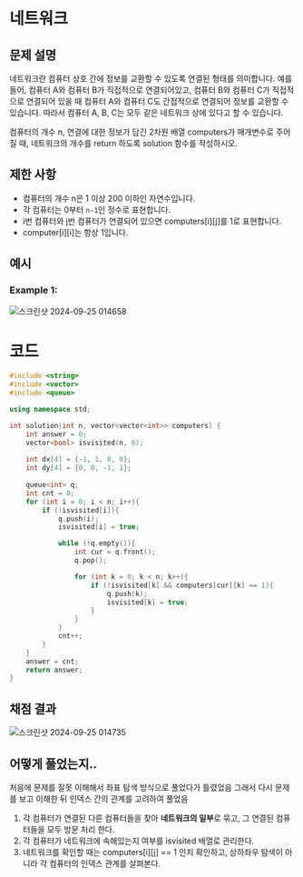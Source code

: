 # 네트워크

## 문제 설명

네트워크란 컴퓨터 상호 간에 정보를 교환할 수 있도록 연결된 형태를 의미합니다. 예를 들어, 컴퓨터 A와 컴퓨터 B가 직접적으로 연결되어있고, 컴퓨터 B와 컴퓨터 C가 직접적으로 연결되어 있을 때 컴퓨터 A와 컴퓨터 C도 간접적으로 연결되어 정보를 교환할 수 있습니다. 따라서 컴퓨터 A, B, C는 모두 같은 네트워크 상에 있다고 할 수 있습니다.

컴퓨터의 개수 n, 연결에 대한 정보가 담긴 2차원 배열 computers가 매개변수로 주어질 때, 네트워크의 개수를 return 하도록 solution 함수를 작성하시오.

## 제한 사항

- 컴퓨터의 개수 n은 1 이상 200 이하인 자연수입니다.
- 각 컴퓨터는 0부터 `n-1`인 정수로 표현합니다.
- i번 컴퓨터와 j번 컴퓨터가 연결되어 있으면 computers[i][j]를 1로 표현합니다.
- computer[i][i]는 항상 1입니다.

## 예시

### Example 1:

![스크린샷 2024-09-25 014658](https://github.com/user-attachments/assets/458e556f-d98f-4162-9252-7646aabc1c43)


# 코드

```cpp
#include <string>
#include <vector>
#include <queue>

using namespace std;

int solution(int n, vector<vector<int>> computers) {
    int answer = 0;
    vector<bool> isvisited(n, 0);
    
    int dx[4] = {-1, 1, 0, 0};
    int dy[4] = {0, 0, -1, 1};
    
    queue<int> q;
    int cnt = 0;
    for (int i = 0; i < n; i++){
        if (!isvisited[i]){
            q.push(i);
            isvisited[i] = true;

            while (!q.empty()){
                int cur = q.front();
                q.pop();

                for (int k = 0; k < n; k++){
                    if (!isvisited[k] && computers[cur][k] == 1){
                        q.push(k);
                        isvisited[k] = true;
                    }
                }
            }
            cnt++;
        }
    }
    answer = cnt;
    return answer;
}
```

## 채점 결과

![스크린샷 2024-09-25 014735](https://github.com/user-attachments/assets/42e8c91d-6fdb-482a-8d35-c9cc5bdcfd07)


## 어떻게 풀었는지..

처음에 문제를 잘못 이해해서 좌표 탐색 방식으로 풀었다가 틀렸었음
그래서 다시 문제를 보고 이해한 뒤 인덱스 간의 관계를 고려하여 풀었음

1. 각 컴퓨터가 연결된 다른 컴퓨터들을 찾아 **네트워크의 일부**로 묶고, 그 연결된 컴퓨터들을 모두 방문 처리 한다.
2. 각  컴퓨터가 네트워크에 속해있는지 여부를 isvisited 배열로 관리한다.
3. 네트워크를 확인할 때는 computers[i][j] == 1 인지 확인하고, 상하좌우 탐색이 아니라 각 컴퓨터의 인덱스 관계를 살펴본다.
